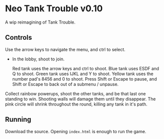 
# Neo Tank Trouble v0.10
A wip reimagining of Tank Trouble. 


## Controls

Use the arrow keys to navigate the menu, and ctrl to select.

- In the lobby, shoot to join.

	Red tank uses the arrow keys and ctrl to shoot.
	Blue tank uses ESDF and Q to shoot.
	Green tank uses IJKL and Y to shoot.
	Yellow tank uses the number pad's 8456 and 0 to shoot.
	Press Shift or Escape to pause, and Shift or Escape to back out of a submenu / unpause.

Collect rainbow powerups, shoot the other tanks, and be that last one standing to win. 
Shooting walls will damage them until they disappear. 
The pink circle will shrink throughout the round, killing any tank in it's path.


## Running

Download the source. Opening `index.html` is enough to run the game. 




